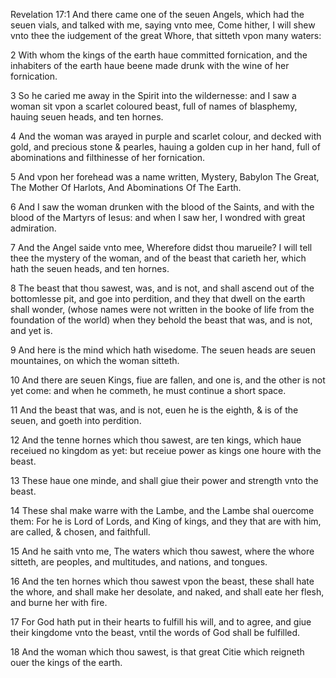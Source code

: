 Revelation 17:1 And there came one of the seuen Angels, which had the seuen vials, and talked with me, saying vnto mee, Come hither, I will shew vnto thee the iudgement of the great Whore, that sitteth vpon many waters:

2 With whom the kings of the earth haue committed fornication, and the inhabiters of the earth haue beene made drunk with the wine of her fornication.

3 So he caried me away in the Spirit into the wildernesse: and I saw a woman sit vpon a scarlet coloured beast, full of names of blasphemy, hauing seuen heads, and ten hornes.

4 And the woman was arayed in purple and scarlet colour, and decked with gold, and precious stone & pearles, hauing a golden cup in her hand, full of abominations and filthinesse of her fornication.

5 And vpon her forehead was a name written, Mystery, Babylon The Great, The Mother Of Harlots, And Abominations Of The Earth.

6 And I saw the woman drunken with the blood of the Saints, and with the blood of the Martyrs of Iesus: and when I saw her, I wondred with great admiration.

7 And the Angel saide vnto mee, Wherefore didst thou marueile? I will tell thee the mystery of the woman, and of the beast that carieth her, which hath the seuen heads, and ten hornes.

8 The beast that thou sawest, was, and is not, and shall ascend out of the bottomlesse pit, and goe into perdition, and they that dwell on the earth shall wonder, (whose names were not written in the booke of life from the foundation of the world) when they behold the beast that was, and is not, and yet is.

9 And here is the mind which hath wisedome. The seuen heads are seuen mountaines, on which the woman sitteth.

10 And there are seuen Kings, fiue are fallen, and one is, and the other is not yet come: and when he commeth, he must continue a short space.

11 And the beast that was, and is not, euen he is the eighth, & is of the seuen, and goeth into perdition.

12 And the tenne hornes which thou sawest, are ten kings, which haue receiued no kingdom as yet: but receiue power as kings one houre with the beast.

13 These haue one minde, and shall giue their power and strength vnto the beast.

14 These shal make warre with the Lambe, and the Lambe shal ouercome them: For he is Lord of Lords, and King of kings, and they that are with him, are called, & chosen, and faithfull.

15 And he saith vnto me, The waters which thou sawest, where the whore sitteth, are peoples, and multitudes, and nations, and tongues.

16 And the ten hornes which thou sawest vpon the beast, these shall hate the whore, and shall make her desolate, and naked, and shall eate her flesh, and burne her with fire.

17 For God hath put in their hearts to fulfill his will, and to agree, and giue their kingdome vnto the beast, vntil the words of God shall be fulfilled.

18 And the woman which thou sawest, is that great Citie which reigneth ouer the kings of the earth.
